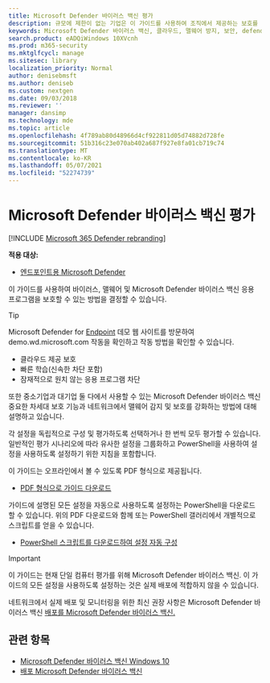 ```yaml
---
title: Microsoft Defender 바이러스 백신 평가
description: 규모에 제한이 없는 기업은 이 가이드를 사용하여 조직에서 제공하는 보호를 평가하고 Microsoft Defender 바이러스 백신 Windows 10.
keywords: Microsoft Defender 바이러스 백신, 클라우드, 맬웨어 방지, 보안, defender, 평가, 테스트, 보호, 비교, 실시간 보호
search.product: eADQiWindows 10XVcnh
ms.prod: m365-security
ms.mktglfcycl: manage
ms.sitesec: library
localization_priority: Normal
author: denisebmsft
ms.author: deniseb
ms.custom: nextgen
ms.date: 09/03/2018
ms.reviewer: ''
manager: dansimp
ms.technology: mde
ms.topic: article
ms.openlocfilehash: 4f789ab80d48966d4cf922811d05d74882d728fe
ms.sourcegitcommit: 51b316c23e070ab402a687f927e8fa01cb719c74
ms.translationtype: MT
ms.contentlocale: ko-KR
ms.lasthandoff: 05/07/2021
ms.locfileid: "52274739"
---
```

# <a name="evaluate-microsoft-defender-antivirus"></a>Microsoft Defender 바이러스 백신 평가

[!INCLUDE [Microsoft 365 Defender rebranding](../../includes/microsoft-defender.md)]


**적용 대상:**

- [엔드포인트용 Microsoft Defender](/microsoft-365/security/defender-endpoint/)

이 가이드를 사용하여 바이러스, 맬웨어 및 Microsoft Defender 바이러스 백신 응용 프로그램을 보호할 수 있는 방법을 결정할 수 있습니다.

>[!TIP]
>Microsoft Defender for [Endpoint](https://demo.wd.microsoft.com?ocid=cx-wddocs-testground) 데모 웹 사이트를 방문하여 demo.wd.microsoft.com 작동을 확인하고 작동 방법을 확인할 수 있습니다.
>- 클라우드 제공 보호
>- 빠른 학습(신속한 차단 포함)
>- 잠재적으로 원치 않는 응용 프로그램 차단

또한 중소기업과 대기업 둘 다에서 사용할 수 있는 Microsoft Defender 바이러스 백신 중요한 차세대 보호 기능과 네트워크에서 맬웨어 감지 및 보호를 강화하는 방법에 대해 설명하고 있습니다.

각 설정을 독립적으로 구성 및 평가하도록 선택하거나 한 번씩 모두 평가할 수 있습니다. 일반적인 평가 시나리오에 따라 유사한 설정을 그룹화하고 PowerShell을 사용하여 설정을 사용하도록 설정하기 위한 지침을 포함합니다.

이 가이드는 오프라인에서 볼 수 있도록 PDF 형식으로 제공됩니다.

- [PDF 형식으로 가이드 다운로드](https://www.microsoft.com/download/details.aspx?id=54795)

가이드에 설명된 모든 설정을 자동으로 사용하도록 설정하는 PowerShell을 다운로드할 수 있습니다. 위의 PDF 다운로드와 함께 또는 PowerShell 갤러리에서 개별적으로 스크립트를 얻을 수 있습니다.

- [PowerShell 스크립트를 다운로드하여 설정 자동 구성](https://www.powershellgallery.com/packages/WindowsDefender_InternalEvaluationSettings)

> [!IMPORTANT]
> 이 가이드는 현재 단일 컴퓨터 평가를 위해 Microsoft Defender 바이러스 백신. 이 가이드의 모든 설정을 사용하도록 설정하는 것은 실제 배포에 적합하지 않을 수 있습니다.
>
> 네트워크에서 실제 배포 및 모니터링을 위한 최신 권장 사항은 Microsoft Defender 바이러스 백신 [배포를 Microsoft Defender 바이러스 백신.](deploy-manage-report-microsoft-defender-antivirus.md)

## <a name="related-topics"></a>관련 항목

- [Microsoft Defender 바이러스 백신 Windows 10](microsoft-defender-antivirus-in-windows-10.md)
- [배포 Microsoft Defender 바이러스 백신](deploy-manage-report-microsoft-defender-antivirus.md)
